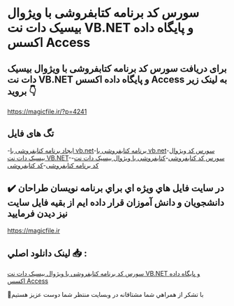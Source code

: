 # سورس کد برنامه کتابفروشی با ویژوال بیسیک دات نت VB.NET و پایگاه داده اکسس Access

## برای دریافت سورس کد برنامه کتابفروشی با ویژوال بیسیک دات نت VB.NET و پایگاه داده اکسس Access به لینک زیر بروید 👇

https://magicfile.ir/?p=4241

## تگ های فایل

-[ایجاد برنامه کتابفروشی با vb.net](https://magicfile.ir/product/%d8%b3%d9%88%d8%b1%d8%b3-%da%a9%d8%af-%d8%a8%d8%b1%d9%86%d8%a7%d9%85%d9%87-%da%a9%d8%aa%d8%a7%d8%a8%d9%81%d8%b1%d9%88%d8%b4%db%8c-vbnet-access/)-[برنامه کتابفروشی با vb.net](https://magicfile.ir/product/%d8%b3%d9%88%d8%b1%d8%b3-%da%a9%d8%af-%d8%a8%d8%b1%d9%86%d8%a7%d9%85%d9%87-%da%a9%d8%aa%d8%a7%d8%a8%d9%81%d8%b1%d9%88%d8%b4%db%8c-vbnet-access/)-[سورس کد  ویژوال بیسیک دات نت VB.NET](https://magicfile.ir/product/%d8%b3%d9%88%d8%b1%d8%b3-%da%a9%d8%af-%d8%a8%d8%b1%d9%86%d8%a7%d9%85%d9%87-%da%a9%d8%aa%d8%a7%d8%a8%d9%81%d8%b1%d9%88%d8%b4%db%8c-vbnet-access/)-[سورس کد کتابفروشی](https://magicfile.ir/product/%d8%b3%d9%88%d8%b1%d8%b3-%da%a9%d8%af-%d8%a8%d8%b1%d9%86%d8%a7%d9%85%d9%87-%da%a9%d8%aa%d8%a7%d8%a8%d9%81%d8%b1%d9%88%d8%b4%db%8c-vbnet-access/)-[کتابفروشی با ویژوال بیسیک دات نت](https://magicfile.ir/product/%d8%b3%d9%88%d8%b1%d8%b3-%da%a9%d8%af-%d8%a8%d8%b1%d9%86%d8%a7%d9%85%d9%87-%da%a9%d8%aa%d8%a7%d8%a8%d9%81%d8%b1%d9%88%d8%b4%db%8c-vbnet-access/)-[کد برنامه کتابفروشی](https://magicfile.ir/product/%d8%b3%d9%88%d8%b1%d8%b3-%da%a9%d8%af-%d8%a8%d8%b1%d9%86%d8%a7%d9%85%d9%87-%da%a9%d8%aa%d8%a7%d8%a8%d9%81%d8%b1%d9%88%d8%b4%db%8c-vbnet-access/)-[کد کتابفروشی](https://magicfile.ir/product/%d8%b3%d9%88%d8%b1%d8%b3-%da%a9%d8%af-%d8%a8%d8%b1%d9%86%d8%a7%d9%85%d9%87-%da%a9%d8%aa%d8%a7%d8%a8%d9%81%d8%b1%d9%88%d8%b4%db%8c-vbnet-access/)

## ✔️ در سايت فايل هاي ويژه اي براي برنامه نويسان طراحان دانشجويان و دانش آموزان قرار داده ايم از بقيه فايل سايت نيز ديدن فرماييد

https://magicfile.ir


## لينک دانلود اصلي 📥 :

[سورس کد برنامه کتابفروشی با ویژوال بیسیک دات نت VB.NET و پایگاه داده اکسس Access](https://magicfile.ir/product/%d8%b3%d9%88%d8%b1%d8%b3-%da%a9%d8%af-%d8%a8%d8%b1%d9%86%d8%a7%d9%85%d9%87-%da%a9%d8%aa%d8%a7%d8%a8%d9%81%d8%b1%d9%88%d8%b4%db%8c-vbnet-access/) 


🙏با تشکر از همراهي شما مشتاقانه در وبسایت منتظر شما دوست عزیز هستیم

